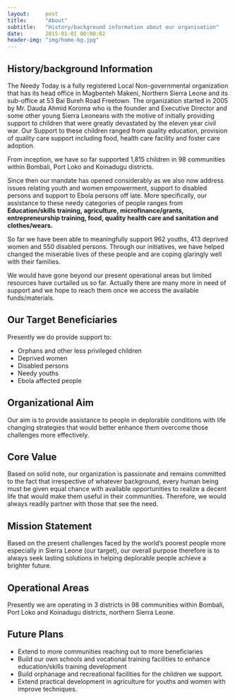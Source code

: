 ```yaml
---
layout:     post
title:      "About"
subtitle:   "History/background information about our organisation"
date:       2015-01-01 00:00:02
header-img: "img/home-bg.jpg"
---
```


## History/background Information

The Needy Today is a fully registered Local Non-governmental organization that has its head office in Magbenteh Makeni, Northern Sierra Leone and its sub-office at 53 Bai Bureh Road Freetown.
The organization started in 2005 by Mr. Dauda Ahmid Koroma who is the founder and Executive Director and some other young Sierra Leoneans with the motive of initially providing support to children that were greatly devastated by the eleven year civil war. Our Support to these children ranged from quality education, provision of quality care support including food, health care facility and foster care adoption.

From inception, we have so far supported 1,815 children in 98 communities within Bombali, Port Loko and Koinadugu districts.

Since then our mandate has opened considerably as we also now address issues relating youth and women empowerment, support to disabled persons and support to Ebola persons off late. More specifically, our assistance to these needy categories of people ranges from __Education/skills training, agriculture, microfinance/grants, entrepreneurship training, food, quality health care and sanitation and clothes/wears.__

So far we have been able to meaningfully support 962 youths, 413 deprived women and 550 disabled persons. Through our initiatives, we have helped changed the miserable lives of these people and are coping glaringly well with their families.

We would have gone beyond our present operational areas but limited resources have curtailed us so far. Actually there are many more in need of support and we hope to reach them once we access the available funds/materials.

## Our Target Beneficiaries

Presently we do provide support to:

* Orphans and other less privileged children
* Deprived women
* Disabled persons
* Needy youths
* Ebola affected people

## Organizational Aim

Our aim is to provide assistance to people in deplorable conditions with life changing strategies that would better enhance them overcome those challenges more effectively.

## Core Value

Based on solid note, our organization is passionate and remains committed to the fact that irrespective of whatever background, every human being must be given equal chance with available opportunities to realize a decent life that would make them useful in their communities. Therefore, we would always readily partner with those that see the need.


## Mission Statement

Based on the present challenges faced by the world’s poorest people more especially in Sierra Leone (our target), our overall purpose therefore is to always seek lasting solutions in helping deplorable people achieve a brighter future.

## Operational Areas

Presently we are operating in 3 districts in 98 communities within Bombali, Port Loko and Koinadugu districts, northern Sierra Leone.

## Future Plans

* Extend to more communities reaching out to more beneficiaries
* Build our own schools and vocational training facilities to enhance education/skills training development
* Build orphanage and recreational facilities for the children we support.
* Extend practical development in agriculture for youths and women with improve techniques.

